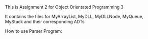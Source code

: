 This is Assignment 2 for Object Orientated Programming 3

It contains the files for MyArrayList, MyDLL, MyDLLNode, MyQueue, MyStack and their corresponding ADTs

How to use Parser Program:
